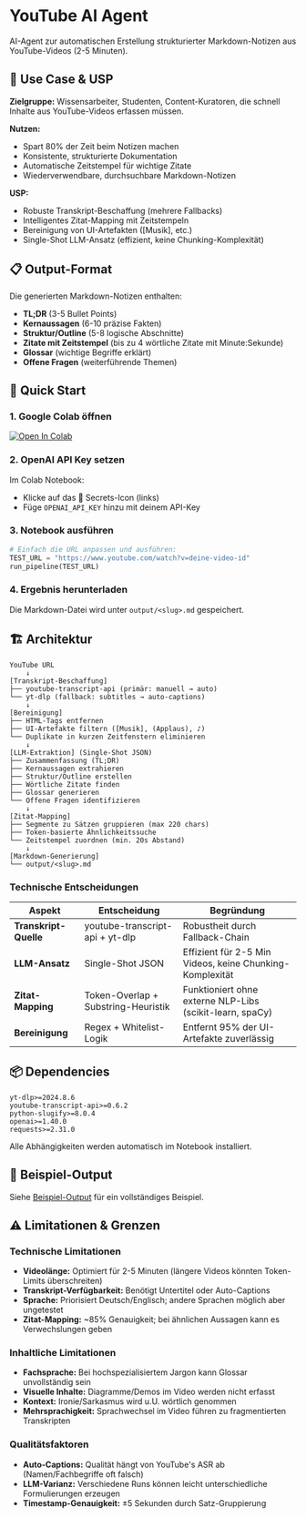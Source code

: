 # YouTube AI Agent

AI-Agent zur automatischen Erstellung strukturierter Markdown-Notizen aus YouTube-Videos (2-5 Minuten).

## 🎯 Use Case & USP

**Zielgruppe:** Wissensarbeiter, Studenten, Content-Kuratoren, die schnell Inhalte aus YouTube-Videos erfassen müssen.

**Nutzen:**
- Spart 80% der Zeit beim Notizen machen
- Konsistente, strukturierte Dokumentation
- Automatische Zeitstempel für wichtige Zitate
- Wiederverwendbare, durchsuchbare Markdown-Notizen

**USP:**
- Robuste Transkript-Beschaffung (mehrere Fallbacks)
- Intelligentes Zitat-Mapping mit Zeitstempeln
- Bereinigung von UI-Artefakten ([Musik], etc.)
- Single-Shot LLM-Ansatz (effizient, keine Chunking-Komplexität)

## 📋 Output-Format

Die generierten Markdown-Notizen enthalten:

- **TL;DR** (3-5 Bullet Points)
- **Kernaussagen** (6-10 präzise Fakten)
- **Struktur/Outline** (5-8 logische Abschnitte)
- **Zitate mit Zeitstempel** (bis zu 4 wörtliche Zitate mit Minute:Sekunde)
- **Glossar** (wichtige Begriffe erklärt)
- **Offene Fragen** (weiterführende Themen)

## 🚀 Quick Start

### 1. Google Colab öffnen

[![Open In Colab](https://colab.research.google.com/assets/colab-badge.svg)](https://colab.research.google.com/github/RumiSepantaAi/youtube-agent/blob/main/notebook.ipynb)

### 2. OpenAI API Key setzen

Im Colab Notebook:
- Klicke auf das 🔑 Secrets-Icon (links)
- Füge `OPENAI_API_KEY` hinzu mit deinem API-Key

### 3. Notebook ausführen
```python
# Einfach die URL anpassen und ausführen:
TEST_URL = "https://www.youtube.com/watch?v=deine-video-id"
run_pipeline(TEST_URL)
```

### 4. Ergebnis herunterladen

Die Markdown-Datei wird unter `output/<slug>.md` gespeichert.

## 🏗️ Architektur
```
YouTube URL
    ↓
[Transkript-Beschaffung]
├── youtube-transcript-api (primär: manuell → auto)
└── yt-dlp (fallback: subtitles → auto-captions)
    ↓
[Bereinigung]
├── HTML-Tags entfernen
├── UI-Artefakte filtern ([Musik], (Applaus), ♪)
└── Duplikate in kurzen Zeitfenstern eliminieren
    ↓
[LLM-Extraktion] (Single-Shot JSON)
├── Zusammenfassung (TL;DR)
├── Kernaussagen extrahieren
├── Struktur/Outline erstellen
├── Wörtliche Zitate finden
├── Glossar generieren
└── Offene Fragen identifizieren
    ↓
[Zitat-Mapping]
├── Segmente zu Sätzen gruppieren (max 220 chars)
├── Token-basierte Ähnlichkeitssuche
└── Zeitstempel zuordnen (min. 20s Abstand)
    ↓
[Markdown-Generierung]
└── output/<slug>.md
```

### Technische Entscheidungen

| Aspekt | Entscheidung | Begründung |
|--------|--------------|------------|
| **Transkript-Quelle** | youtube-transcript-api + yt-dlp | Robustheit durch Fallback-Chain |
| **LLM-Ansatz** | Single-Shot JSON | Effizient für 2-5 Min Videos, keine Chunking-Komplexität |
| **Zitat-Mapping** | Token-Overlap + Substring-Heuristik | Funktioniert ohne externe NLP-Libs (scikit-learn, spaCy) |
| **Bereinigung** | Regex + Whitelist-Logik | Entfernt 95% der UI-Artefakte zuverlässig |

## 📦 Dependencies
```
yt-dlp>=2024.8.6
youtube-transcript-api>=0.6.2
python-slugify>=8.0.4
openai>=1.40.0
requests>=2.31.0
```

Alle Abhängigkeiten werden automatisch im Notebook installiert.

## 🧪 Beispiel-Output

Siehe [Beispiel-Output](example_output.md) für ein vollständiges Beispiel.


## ⚠️ Limitationen & Grenzen

### Technische Limitationen
- **Videolänge:** Optimiert für 2-5 Minuten (längere Videos könnten Token-Limits überschreiten)
- **Transkript-Verfügbarkeit:** Benötigt Untertitel oder Auto-Captions
- **Sprache:** Priorisiert Deutsch/Englisch; andere Sprachen möglich aber ungetestet
- **Zitat-Mapping:** ~85% Genauigkeit; bei ähnlichen Aussagen kann es Verwechslungen geben

### Inhaltliche Limitationen
- **Fachsprache:** Bei hochspezialisiertem Jargon kann Glossar unvollständig sein
- **Visuelle Inhalte:** Diagramme/Demos im Video werden nicht erfasst
- **Kontext:** Ironie/Sarkasmus wird u.U. wörtlich genommen
- **Mehrsprachigkeit:** Sprachwechsel im Video führen zu fragmentierten Transkripten

### Qualitätsfaktoren
- **Auto-Captions:** Qualität hängt von YouTube's ASR ab (Namen/Fachbegriffe oft falsch)
- **LLM-Varianz:** Verschiedene Runs können leicht unterschiedliche Formulierungen erzeugen
- **Timestamp-Genauigkeit:** ±5 Sekunden durch Satz-Gruppierung


